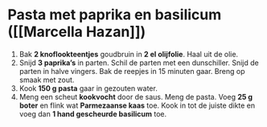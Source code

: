 # Pasta met paprika en basilicum ([[Marcella Hazan]])

1. Bak **2 knoflookteentjes** goudbruin in **2 el olijfolie**. Haal uit de olie.
2. Snijd **3 paprika’s** in parten. Schil de parten met een dunschiller. Snijd de parten in halve vingers. Bak de reepjes in 15 minuten gaar. Breng op smaak met zout.
3. Kook **150 g pasta** gaar in gezouten water.
4. Meng een scheut **kookvocht** door de saus. Meng de pasta. Voeg **25 g boter** en flink wat **Parmezaanse kaas** toe. Kook in tot de juiste dikte en voeg dan **1 hand gescheurde basilicum** toe.